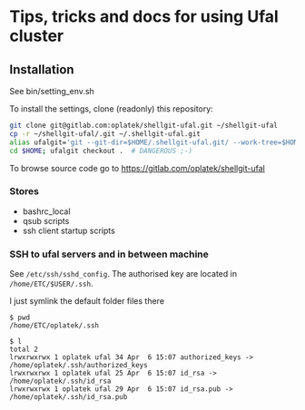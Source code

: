 # Tips, tricks and docs for using Ufal cluster

## Installation ##
See bin/setting_env.sh

To install the settings, clone (readonly) this repository:

```bash
git clone git@gitlab.com:oplatek/shellgit-ufal.git ~/shellgit-ufal
cp -r ~/shellgit-ufal/.git ~/.shellgit-ufal.git
alias ufalgit='git --git-dir=$HOME/.shellgit-ufal.git/ --work-tree=$HOME'
cd $HOME; ufalgit checkout .  # DANGEROUS ;-)
```


To browse source code go to https://gitlab.com/oplatek/shellgit-ufal

### Stores ###

* bashrc_local
* qsub scripts
* ssh client startup scripts

### SSH to ufal servers and in between machine

See `/etc/ssh/sshd_config`. The authorised key are located in `/home/ETC/$USER/.ssh`.

I just symlink the default folder files there

```
$ pwd
/home/ETC/oplatek/.ssh

$ l
total 2
lrwxrwxrwx 1 oplatek ufal 34 Apr  6 15:07 authorized_keys -> /home/oplatek/.ssh/authorized_keys                                                                           
lrwxrwxrwx 1 oplatek ufal 25 Apr  6 15:07 id_rsa -> /home/oplatek/.ssh/id_rsa                                                                                             
lrwxrwxrwx 1 oplatek ufal 29 Apr  6 15:07 id_rsa.pub -> /home/oplatek/.ssh/id_rsa.pub                                                                                     
```
